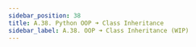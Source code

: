 ```yaml
---
sidebar_position: 38
title: A.38. Python OOP ➜ Class Inheritance
sidebar_label: A.38. OOP ➜ Class Inheritance (WIP)
---
```

